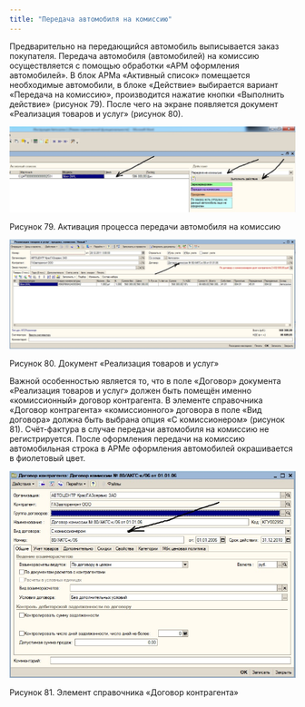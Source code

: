 ```yaml
---
title: "Передача автомобиля на комиссию"
---
```


Предварительно на передающийся автомобиль выписывается заказ покупателя. Передача автомобиля (автомобилей) на комиссию осуществляется с помощью обработки «АРМ оформления автомобилей». В блок АРМа «Активный список» помещается необходимые автомобили, в блоке «Действие» выбирается вариант «Передача на комиссию», производится нажатие кнопки «Выполнить действие» (рисунок 79). После чего на экране появляется документ «Реализация товаров и услуг» (рисунок 80).

![](KBO/_attach/lu20443snoa_tmp_265dcbb04d193dc9.jpg)

Рисунок 79. Активация процесса передачи автомобиля на комиссию

![](KBO/_attach/lu20443snoa_tmp_b43423906f0567d8.jpg)

Рисунок 80. Документ «Реализация товаров и услуг»

Важной особенностью является то, что в поле «Договор» документа «Реализация товаров и услуг» должен быть помещён именно «комиссионный» договор контрагента. В элементе справочника «Договор контрагента» «комиссионного» договора в поле «Вид договора» должна быть выбрана опция «С комиссионером» (рисунок 81). Счёт-фактура в случае передачи автомобиля на комиссию не регистрируется. После оформления передачи на комиссию автомобильная строка в АРМе оформления автомобилей окрашивается в фиолетовый цвет.

![](KBO/_attach/lu20443snoa_tmp_d4380462d61b7cb1.jpg)

Рисунок 81. Элемент справочника «Договор контрагента»
